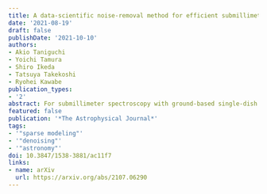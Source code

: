 ```yaml
---
title: A data-scientific noise-removal method for efficient submillimeter spectroscopy with single-dish telescopes
date: '2021-08-19'
draft: false
publishDate: '2021-10-10'
authors:
- Akio Taniguchi
- Yoichi Tamura
- Shiro Ikeda
- Tatsuya Takekoshi
- Ryohei Kawabe
publication_types:
- '2'
abstract: For submillimeter spectroscopy with ground-based single-dish telescopes, removing the noise contribution from the Earth's atmosphere and the instrument is essential. For this purpose, here we propose a new method based on a data-scientific approach. The key technique is statistical matrix decomposition that automatically separates the signals of astronomical emission lines from the drift noise components in the fast-sampled (1-10 Hz) time-series spectra obtained by a position-switching (PSW) observation. Because the proposed method does not apply subtraction between two sets of noisy data (i.e., on-source and off-source spectra), it improves the observation sensitivity by a factor of $\sqrt{2}$. It also reduces artificial signals such as baseline ripples on a spectrum, which may also help to improve the effective sensitivity. We demonstrate this improvement by using the spectroscopic data of emission lines toward a high-redshift galaxy observed with a 2 mm receiver on the 50 m Large Millimeter Telescope. Since the proposed method is carried out offline and no additional measurements are required, it offers an instant improvement on the spectra reduced so far with the conventional method. It also enables efficient deep spectroscopy driven by the future 50 m class large submillimeter single-dish telescopes, where fast PSW observations by mechanical antenna or mirror drive are difficult to achieve.
featured: false
publication: '*The Astrophysical Journal*'
tags:
- '"sparse modeling"'
- '"denoising"'
- '"astronomy"'
doi: 10.3847/1538-3881/ac11f7
links:
- name: arXiv
  url: https://arxiv.org/abs/2107.06290
---
```

